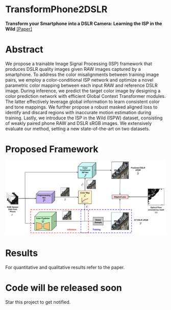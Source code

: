 # TransformPhone2DSLR
**Transform your Smartphone into a DSLR Camera: Learning the ISP in the Wild** [[Paper]](https://arxiv.org/abs/2203.10636)

# Abstract
We propose a trainable Image Signal Processing (ISP) framework that produces DSLR quality images given RAW images captured by a smartphone. To address the color misalignments between training image pairs, we employ a color-conditional ISP network and optimize a novel parametric color mapping between each input RAW and reference DSLR image. During inference, we predict the target color image by designing a color prediction network with efficient Global Context Transformer modules. The latter effectively leverage global information to learn consistent color and tone mappings. We further propose a robust masked aligned loss to identify and discard regions with inaccurate motion estimation during training. Lastly, we introduce the ISP in the Wild (ISPW) dataset, consisting of weakly paired phone RAW and DSLR sRGB images. We extensively evaluate our method, setting a new state-of-the-art on two datasets.

# Proposed Framework

![TransformPhone2DSLR](https://github.com/4rdhendu/TransformPhone2DSLR/blob/main/overview.png)

# Results

For quantitative and qualitative results refer to the paper. 

# Code will be released soon

Star this project to get notified.
